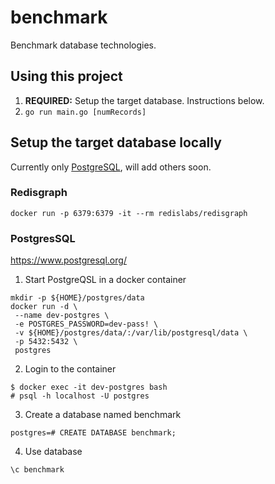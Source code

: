 # benchmark
Benchmark database technologies.

## Using this project
1. **REQUIRED:** Setup the target database. Instructions below.
2. `go run main.go [numRecords]`

## Setup the target database locally
Currently only [PostgreSQL](https://www.postgresql.org/), will add others soon.

### Redisgraph
```
docker run -p 6379:6379 -it --rm redislabs/redisgraph
```

### PostgresSQL
https://www.postgresql.org/

1. Start PostgreQSL in a docker container
```
mkdir -p ${HOME}/postgres/data
docker run -d \
 --name dev-postgres \
 -e POSTGRES_PASSWORD=dev-pass! \
 -v ${HOME}/postgres/data/:/var/lib/postgresql/data \
 -p 5432:5432 \
 postgres
```
2. Login to the container
```
$ docker exec -it dev-postgres bash
# psql -h localhost -U postgres
```
3. Create a database named benchmark
```
postgres=# CREATE DATABASE benchmark;
```
4. Use database
```
\c benchmark
```